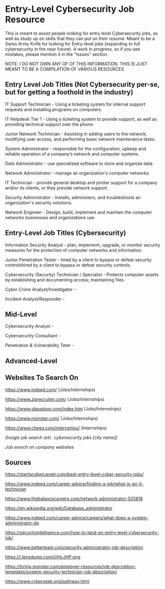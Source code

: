# Entry-Level Cybersecurity Job Resource
This is meant to assist people looking for entry level Cybersecurity jobs, as well as study up on skills that they can put on their resume. Meant to be a Swiss Army Knife for looking for Entry-level jobs (expanding to full cybersecurity in the near future). A work in progress, so if you see mistakes, please mention it in the "Issues" section. 

NOTE: I DO NOT OWN ANY OF OF THIS INFORMATION. THIS IS JUST MEANT TO BE A COMPILATION OF VARIOUS RESOURCES.


Entry Level Job Titles (Not Cybersecurity per-se, but for getting a foothold in the industry)
---------------

IT Support Techinician - Using a ticketing system for internal support requests and installing programs on computers.

IT Helpdesk Tier 1 - Using a ticketing system to provide support, as well as providing technical support over the phone. 

Junior Network Technician - Assisting in adding users to the network, modifying user access, and performing basic network maintenance tasks.

System Administrator - responsible for the configuration, upkeep and reliable operation of a company’s network and computer systems.

Data Administrator -  use specialized software to store and organize data.

Network Administrator - manage an organization's computer networks.

IT Technician - provide general desktop and printer support for a company and/or its clients, or they provide network support.

Security Administrator - Installs, administers, and troubleshoots an organization's security solutions.

Network Engineer - Design, build, implement and maintain the computer networks businesses and organizations use.



Entry-Level Job Titles (Cybersecurity)
--------------------------------------

Information Security Analyst - plan, implement, upgrade, or monitor security measures for the protection of computer networks and information.

Junior Penetration Tester - hired by a client to bypass or defeat security controlshired by a client to bypass or defeat security controls.

Cybersecurity (Security) Technician / Specialist - Protects computer assets by establishing and documenting access; maintaining files.

Cyber Crime Analyst/Investigator - 

Incident Analyst/Responder - 

Mid-Level
----------

Cybersecurity Analyst - 

Cybersecurity Consultant - 

Penetration & Vulnerability Teter - 

Advanced-Level
---------------


Websites To Search On 
-------------------------
https://www.indeed.com/ (Jobs/Internships)

https://www.ziprecruiter.com/ (Jobs/Internships)

https://www.glassdoor.com/index.htm (Jobs/Internships)

https://www.monster.com/ (Jobs/Internships)

https://www.chegg.com/internships/ (Internships)

*Google job search (etc. cybersecurity jobs [city name])*

*Job search on company websites*


Sources
---------

https://startacybercareer.com/best-entry-level-cyber-security-jobs/

https://www.indeed.com/career-advice/finding-a-job/what-is-an-it-technician

https://www.thebalancecareers.com/network-administrator-525818

https://en.wikipedia.org/wiki/Database_administrator

https://www.indeed.com/career-advice/careers/what-does-a-system-administrator-do

https://securityintelligence.com/how-to-land-an-entry-level-cybersecurity-job/

https://www.betterteam.com/security-administrator-job-description

https://i.lensdump.com/i/iHcJHP.png

https://hiring.monster.com/employer-resources/job-description-templates/system-security-technician-job-description/

https://www.cyberseek.org/pathway.html
